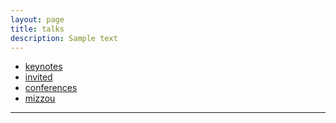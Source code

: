 ```yaml
---
layout: page
title: talks
description: Sample text 
---
```


<div class="navbar">
    <div class="navbar-inner">
        <ul class="nav">
            <li><a href="https://github.com/kbroman">keynotes</a></li>
            <li><a href="https://rqtl.org">invited</a></li>
            <li><a href="https://kbroman.org/qtl2">conferences</a></li>
            <li><a href="https://kbroman.org/qtlcharts">mizzou</a></li>
        </ul>
    </div>
</div>

---
